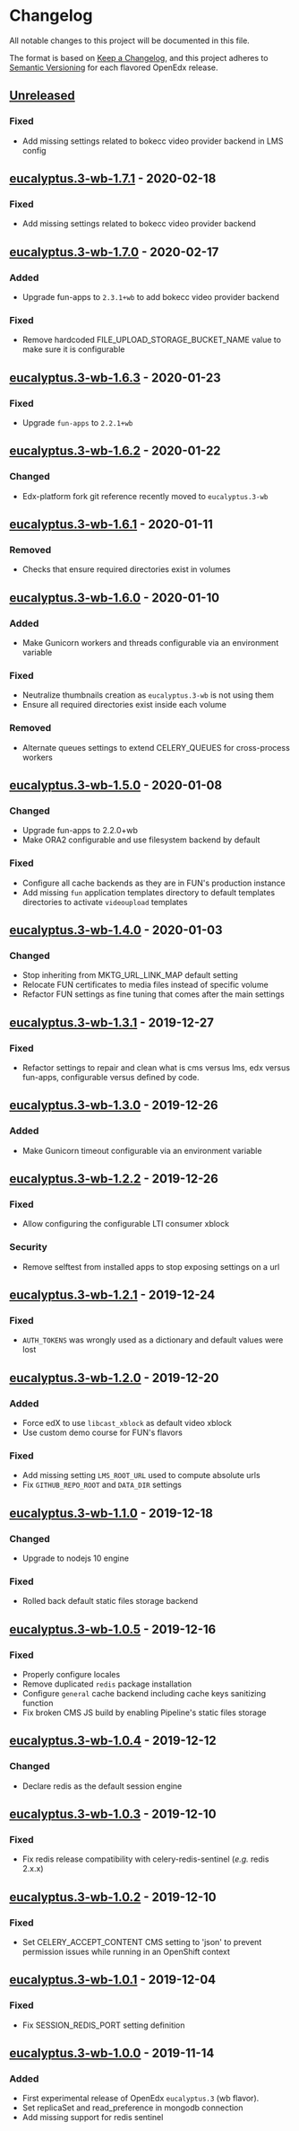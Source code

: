 # Changelog

All notable changes to this project will be documented in this file.

The format is based on [Keep a Changelog](https://keepachangelog.com/en/1.0.0/),
and this project adheres to [Semantic
Versioning](https://semver.org/spec/v2.0.0.html) for each flavored OpenEdx
release.

## [Unreleased]

### Fixed

- Add missing settings related to bokecc video provider backend in LMS config

## [eucalyptus.3-wb-1.7.1] - 2020-02-18

### Fixed

- Add missing settings related to bokecc video provider backend

## [eucalyptus.3-wb-1.7.0] - 2020-02-17

### Added

- Upgrade fun-apps to `2.3.1+wb` to add bokecc video provider backend

### Fixed

- Remove hardcoded FILE_UPLOAD_STORAGE_BUCKET_NAME value to make sure it is configurable

## [eucalyptus.3-wb-1.6.3] - 2020-01-23

### Fixed

- Upgrade `fun-apps` to `2.2.1+wb`

## [eucalyptus.3-wb-1.6.2] - 2020-01-22

### Changed

- Edx-platform fork git reference recently moved to `eucalyptus.3-wb`

## [eucalyptus.3-wb-1.6.1] - 2020-01-11

### Removed

- Checks that ensure required directories exist in volumes

## [eucalyptus.3-wb-1.6.0] - 2020-01-10

### Added

- Make Gunicorn workers and threads configurable via an environment variable

### Fixed

- Neutralize thumbnails creation as `eucalyptus.3-wb` is not using them
- Ensure all required directories exist inside each volume

### Removed

- Alternate queues settings to extend CELERY_QUEUES for cross-process workers

## [eucalyptus.3-wb-1.5.0] - 2020-01-08

### Changed

- Upgrade fun-apps to 2.2.0+wb
- Make ORA2 configurable and use filesystem backend by default

### Fixed

- Configure all cache backends as they are in FUN's production instance
- Add missing `fun` application templates directory to default templates directories
  to activate `videoupload` templates

## [eucalyptus.3-wb-1.4.0] - 2020-01-03

### Changed

- Stop inheriting from MKTG_URL_LINK_MAP default setting
- Relocate FUN certificates to media files instead of specific volume
- Refactor FUN settings as fine tuning that comes after the main settings

## [eucalyptus.3-wb-1.3.1] - 2019-12-27

### Fixed

- Refactor settings to repair and clean what is cms versus lms, edx versus
  fun-apps, configurable versus defined by code.

## [eucalyptus.3-wb-1.3.0] - 2019-12-26

### Added

- Make Gunicorn timeout configurable via an environment variable

## [eucalyptus.3-wb-1.2.2] - 2019-12-26

### Fixed

- Allow configuring the configurable LTI consumer xblock

### Security

- Remove selftest from installed apps to stop exposing settings on a url

## [eucalyptus.3-wb-1.2.1] - 2019-12-24

### Fixed

- `AUTH_TOKENS` was wrongly used as a dictionary and default values were lost

## [eucalyptus.3-wb-1.2.0] - 2019-12-20

### Added

- Force edX to use `libcast_xblock` as default video xblock
- Use custom demo course for FUN's flavors

### Fixed

- Add missing setting `LMS_ROOT_URL` used to compute absolute urls
- Fix `GITHUB_REPO_ROOT` and `DATA_DIR` settings

## [eucalyptus.3-wb-1.1.0] - 2019-12-18

### Changed

- Upgrade to nodejs 10 engine

### Fixed

- Rolled back default static files storage backend

## [eucalyptus.3-wb-1.0.5] - 2019-12-16

### Fixed

- Properly configure locales
- Remove duplicated `redis` package installation
- Configure `general` cache backend including cache keys sanitizing function
- Fix broken CMS JS build by enabling Pipeline's static files storage

## [eucalyptus.3-wb-1.0.4] - 2019-12-12

### Changed

- Declare redis as the default session engine

## [eucalyptus.3-wb-1.0.3] - 2019-12-10

### Fixed

- Fix redis release compatibility with celery-redis-sentinel (_e.g._ redis
  2.x.x)

## [eucalyptus.3-wb-1.0.2] - 2019-12-10

### Fixed

- Set CELERY_ACCEPT_CONTENT CMS setting to 'json' to prevent permission issues
  while running in an OpenShift context

## [eucalyptus.3-wb-1.0.1] - 2019-12-04

### Fixed

- Fix SESSION_REDIS_PORT setting definition

## [eucalyptus.3-wb-1.0.0] - 2019-11-14

### Added

- First experimental release of OpenEdx `eucalyptus.3` (wb flavor).
- Set replicaSet and read_preference in mongodb connection
- Add missing support for redis sentinel

[unreleased]: https://github.com/openfun/openedx-docker/compare/eucalyptus.3-wb-1.7.1...HEAD
[eucalyptus.3-wb-1.7.1]: https://github.com/openfun/openedx-docker/compare/eucalyptus.3-wb-1.7.0...eucalyptus.3-wb-1.7.1
[eucalyptus.3-wb-1.7.0]: https://github.com/openfun/openedx-docker/compare/eucalyptus.3-wb-1.6.3...eucalyptus.3-wb-1.7.0
[eucalyptus.3-wb-1.6.3]: https://github.com/openfun/openedx-docker/compare/eucalyptus.3-wb-1.6.2...eucalyptus.3-wb-1.6.3
[eucalyptus.3-wb-1.6.2]: https://github.com/openfun/openedx-docker/compare/eucalyptus.3-wb-1.6.1...eucalyptus.3-wb-1.6.2
[eucalyptus.3-wb-1.6.1]: https://github.com/openfun/openedx-docker/compare/eucalyptus.3-wb-1.6.0...eucalyptus.3-wb-1.6.1
[eucalyptus.3-wb-1.6.0]: https://github.com/openfun/openedx-docker/compare/eucalyptus.3-wb-1.5.0...eucalyptus.3-wb-1.6.0
[eucalyptus.3-wb-1.5.0]: https://github.com/openfun/openedx-docker/compare/eucalyptus.3-wb-1.4.0...eucalyptus.3-wb-1.5.0
[eucalyptus.3-wb-1.4.0]: https://github.com/openfun/openedx-docker/compare/eucalyptus.3-wb-1.3.1...eucalyptus.3-wb-1.4.0
[eucalyptus.3-wb-1.3.1]: https://github.com/openfun/openedx-docker/compare/eucalyptus.3-wb-1.3.0...eucalyptus.3-wb-1.3.1
[eucalyptus.3-wb-1.3.0]: https://github.com/openfun/openedx-docker/compare/eucalyptus.3-wb-1.2.2...eucalyptus.3-wb-1.3.0
[eucalyptus.3-wb-1.2.2]: https://github.com/openfun/openedx-docker/compare/eucalyptus.3-wb-1.2.1...eucalyptus.3-wb-1.2.2
[eucalyptus.3-wb-1.2.1]: https://github.com/openfun/openedx-docker/compare/eucalyptus.3-wb-1.2.0...eucalyptus.3-wb-1.2.1
[eucalyptus.3-wb-1.2.0]: https://github.com/openfun/openedx-docker/compare/eucalyptus.3-wb-1.1.0...eucalyptus.3-wb-1.2.0
[eucalyptus.3-wb-1.1.0]: https://github.com/openfun/openedx-docker/compare/eucalyptus.3-wb-1.0.5...eucalyptus.3-wb-1.1.0
[eucalyptus.3-wb-1.0.5]: https://github.com/openfun/openedx-docker/compare/eucalyptus.3-wb-1.0.4...eucalyptus.3-wb-1.0.5
[eucalyptus.3-wb-1.0.4]: https://github.com/openfun/openedx-docker/compare/eucalyptus.3-wb-1.0.3...eucalyptus.3-wb-1.0.4
[eucalyptus.3-wb-1.0.3]: https://github.com/openfun/openedx-docker/compare/eucalyptus.3-wb-1.0.2...eucalyptus.3-wb-1.0.3
[eucalyptus.3-wb-1.0.2]: https://github.com/openfun/openedx-docker/compare/eucalyptus.3-wb-1.0.1...eucalyptus.3-wb-1.0.2
[eucalyptus.3-wb-1.0.1]: https://github.com/openfun/openedx-docker/compare/eucalyptus.3-wb-1.0.0...eucalyptus.3-wb-1.0.1
[eucalyptus.3-wb-1.0.0]: https://github.com/openfun/openedx-docker/releases/tag/eucalyptus.3-wb-1.0.0
